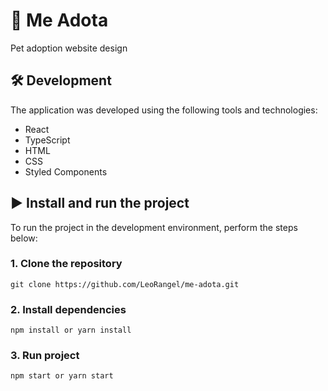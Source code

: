 # :paw_prints: Me Adota

Pet adoption website design

## :hammer_and_wrench: Development

The application was developed using the following tools and technologies:

- React
- TypeScript
- HTML
- CSS
- Styled Components

## :arrow_forward: Install and run the project

To run the project in the development environment, perform the steps below:

### 1. Clone the repository

```
git clone https://github.com/LeoRangel/me-adota.git
```

### 2. Install dependencies

```
npm install or yarn install
```

### 3. Run project

```
npm start or yarn start
```
